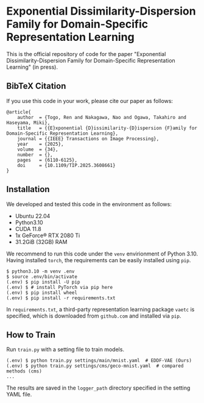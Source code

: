 # Exponential Dissimilarity-Dispersion Family for Domain-Specific Representation Learning

This is the official repository of code for the paper "Exponential Dissimilarity-Dispersion Family for Domain-Specific Representation Learning" (in press).

## BibTeX Citation

If you use this code in your work, please cite our paper as follows:

```
@article{
    author  = {Togo, Ren and Nakagawa, Nao and Ogawa, Takahiro and Haseyama, Miki},
    title   = {{E}xponential {D}issimilarity-{D}ispersion {F}amily for Domain-Specific Representation Learning},
    journal = {{IEEE} Transactions on Image Processing},
    year    = {2025},
    volume  = {34},
    number  = {},
    pages   = {6110-6125},
    doi     = {10.1109/TIP.2025.3608661}
}
```

## Installation
We developed and tested this code in the environment as follows:

- Ubuntu 22.04
- Python3.10
- CUDA 11.8
- 1x GeForce® RTX 2080 Ti
- 31.2GiB (32GB) RAM

We recommend to run this code under the `venv` envirionment of Python 3.10.
Having installed `torch`, the requirements can be easily installed using `pip`.
```
$ python3.10 -m venv .env
$ source .env/bin/activate
(.env) $ pip install -U pip
(.env) $ # install PyTorch via pip here
(.env) $ pip install wheel
(.env) $ pip install -r requirements.txt
```
In `requirements.txt`, a third-party representation learning package `vaetc` is specified, which is downloaded from `github.com` and installed via `pip`.

## How to Train
Run `train.py` with a setting file to train models.
```
(.env) $ python train.py settings/main/mnist.yaml  # EDDF-VAE (Ours)
(.env) $ python train.py settings/cms/geco-mnist.yaml  # compared methods (cms)
...
```
The results are saved in the `logger_path` directory specified in the setting YAML file.
